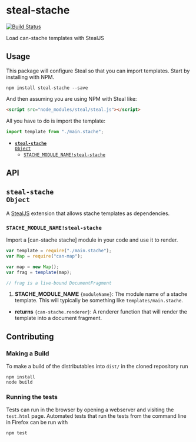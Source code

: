 # steal-stache

[![Build Status](https://travis-ci.org/canjs/steal-stache.png?branch=master)](https://travis-ci.org/canjs/steal-stache)

Load can-stache templates with StealJS

## Usage

This package will configure Steal so that you can import templates. Start by installing with NPM.

```shell
npm install steal-stache --save
```

And then assuming you are using NPM with Steal like:

```html
<script src="node_modules/steal/steal.js"></script>
```

All you have to do is import the template:

```js
import template from "./main.stache";
```


- <code>[__steal-stache__ Object](#steal-stache-object)</code>
  - <code>[STACHE_MODULE_NAME!steal-stache](#stache_module_namesteal-stache)</code>

## API


## <code>__steal-stache__ Object</code>

A [StealJS](http://stealjs.com) extension that allows stache templates as dependencies.


### <code>STACHE_MODULE_NAME!steal-stache</code>


Import a [can-stache stache] module in your code and use it to render.

```js
var template = require("./main.stache");
var Map = require("can-map");

var map = new Map();
var frag = template(map);

// frag is a live-bound DocumentFragment
```


1. __STACHE_MODULE_NAME__ <code>{moduleName}</code>:
  The module name of a stache template. This
  will typically be something like `templates/main.stache`.
  

- __returns__ <code>{can-stache.renderer}</code>:
  A renderer function that will render the template into a document fragment.
  
## Contributing

### Making a Build

To make a build of the distributables into `dist/` in the cloned repository run

```
npm install
node build
```

### Running the tests

Tests can run in the browser by opening a webserver and visiting the `test.html` page.
Automated tests that run the tests from the command line in Firefox can be run with

```
npm test
```
